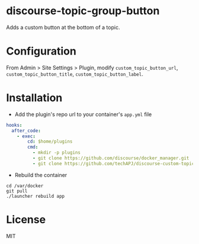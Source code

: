 discourse-topic-group-button
=======================

Adds a custom button at the bottom of a topic.

Configuration
=====

From Admin > Site Settings > Plugin, modify `custom_topic_button_url`, `custom_topic_button_title`, `custom_topic_button_label`.

Installation
============

* Add the plugin's repo url to your container's `app.yml` file

```yml
hooks:
  after_code:
    - exec:
        cd: $home/plugins
        cmd:
          - mkdir -p plugins
          - git clone https://github.com/discourse/docker_manager.git
          - git clone https://github.com/techAPJ/discourse-custom-topic-button.git
```

* Rebuild the container

```
cd /var/docker
git pull
./launcher rebuild app
```

License
=======
MIT
